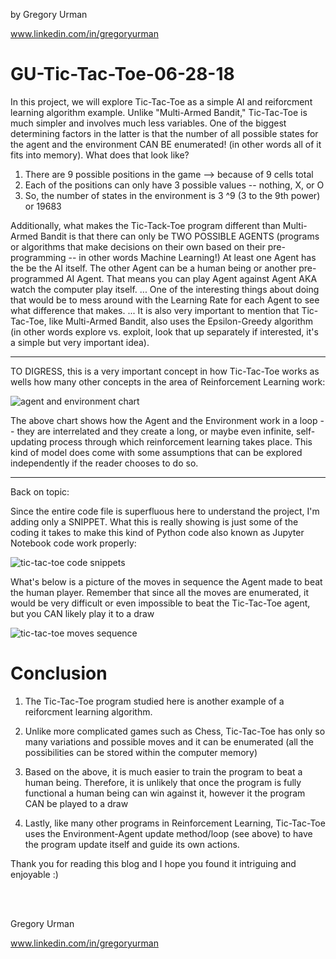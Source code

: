 by Gregory Urman

www.linkedin.com/in/gregoryurman


# GU-Tic-Tac-Toe-06-28-18 #



In this project, we will explore Tic-Tac-Toe as a simple AI and reiforcment learning algorithm example. Unlike "Multi-Armed Bandit," 
Tic-Tac-Toe is much simpler and involves much less variables. One of the biggest determining factors in the latter is that the number of all possible states for the agent and the environment CAN BE enumerated! (in other words all of it fits into memory). What does that look like? 

1) There are 9 possible positions in the game --> because of 9 cells total
2) Each of the positions can only have 3 possible values -- nothing, X, or O
3) So, the number of states in the environment is 3 ^9 (3 to the 9th power) or 19683


Additionally, what makes the Tic-Tack-Toe program different than Multi-Armed Bandit is that there can only be TWO POSSIBLE AGENTS (programs or algorithms that make decisions on their own based on their pre-programming -- in other words Machine Learning!) At least one Agent has the be the AI itself. The other Agent can be a human being or another pre-programmed AI Agent. That means you can play Agent against Agent AKA watch the computer play itself. ... One of the interesting things about doing that would be to mess around with the Learning Rate for each Agent to see what difference that makes. ... It is also very important to mention that Tic-Tac-Toe, like Multi-Armed Bandit, also uses the Epsilon-Greedy algorithm (in other words explore vs. exploit, look that up separately if interested, it's a simple but very important idea). 

---------------------------------------------------------------------------------------------------------------------------------

TO DIGRESS, this is a very important concept in how Tic-Tac-Toe works as wells how many other concepts in the area of Reinforcement Learning work:

![agent and environment chart](https://user-images.githubusercontent.com/22970879/42120041-d7145168-7bd1-11e8-8f11-42546269f56e.png)

The above chart shows how the Agent and the Environment work in a loop -- they are interrelated and they create a long, or maybe even infinite, self-updating process through which reinforcement learning takes place. This kind of model does come with some assumptions that can be explored independently if the reader chooses to do so. 

----------------------------------------------------------------------------------------------------------------------------------

Back on topic: 

Since the entire code file is superfluous here to understand the project, I'm adding only a SNIPPET. What this is really showing is just some of the coding it takes to make this kind of Python code also known as Jupyter Notebook code work properly:

![tic-tac-toe code snippets](https://user-images.githubusercontent.com/22970879/42120292-5779abec-7bd6-11e8-8e1f-ce5503a8d922.png)



What's below is a picture of the moves in sequence the Agent made to beat the human player. Remember that since all the moves are enumerated, it would be very difficult or even impossible to beat the Tic-Tac-Toe agent, but you CAN likely play it to a draw

![tic-tac-toe moves sequence](https://user-images.githubusercontent.com/22970879/42120298-6e82fd48-7bd6-11e8-9ca7-f44cdd797d98.png)


# Conclusion #

1) The Tic-Tac-Toe program studied here is another example of a reiforcment learning algorithm.

2) Unlike more complicated games such as Chess, Tic-Tac-Toe has only so many variations and possible moves and it can be enumerated (all the possibilities can be stored within the computer memory)

3) Based on the above, it is much easier to train the program to beat a human being. Therefore, it is unlikely that once the program is fully functional a human being can win against it, however it the program CAN be played to a draw

4) Lastly, like many other programs in Reinforcement Learning, Tic-Tac-Toe uses the Environment-Agent update method/loop (see above) to have the program update itself and guide its own actions. 


Thank you for reading this blog and I hope you found it intriguing and enjoyable :)

<br/>
<br/>

Gregory Urman

www.linkedin.com/in/gregoryurman
